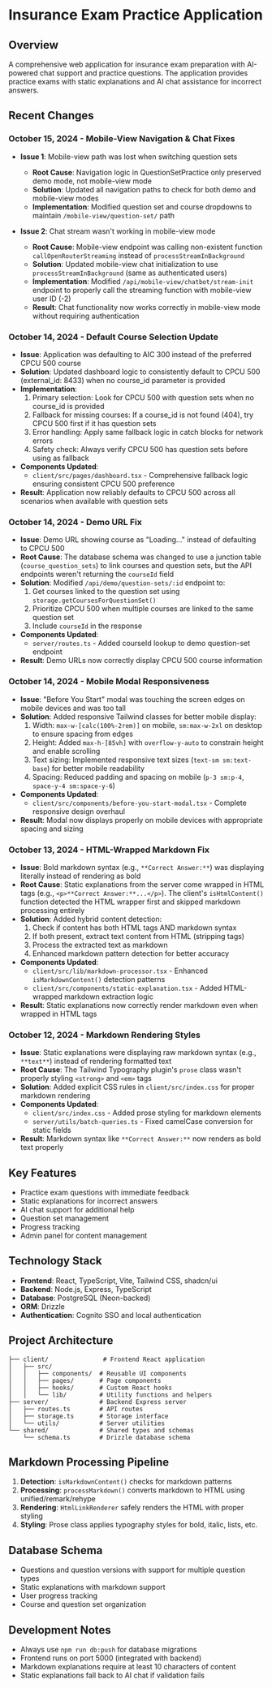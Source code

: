 # Insurance Exam Practice Application

## Overview
A comprehensive web application for insurance exam preparation with AI-powered chat support and practice questions. The application provides practice exams with static explanations and AI chat assistance for incorrect answers.

## Recent Changes

### October 15, 2024 - Mobile-View Navigation & Chat Fixes
- **Issue 1**: Mobile-view path was lost when switching question sets
  - **Root Cause**: Navigation logic in QuestionSetPractice only preserved demo mode, not mobile-view mode
  - **Solution**: Updated all navigation paths to check for both demo and mobile-view modes
  - **Implementation**: Modified question set and course dropdowns to maintain `/mobile-view/question-set/` path

- **Issue 2**: Chat stream wasn't working in mobile-view mode
  - **Root Cause**: Mobile-view endpoint was calling non-existent function `callOpenRouterStreaming` instead of `processStreamInBackground`
  - **Solution**: Updated mobile-view chat initialization to use `processStreamInBackground` (same as authenticated users)
  - **Implementation**: Modified `/api/mobile-view/chatbot/stream-init` endpoint to properly call the streaming function with mobile-view user ID (-2)
  - **Result**: Chat functionality now works correctly in mobile-view mode without requiring authentication

### October 14, 2024 - Default Course Selection Update
- **Issue**: Application was defaulting to AIC 300 instead of the preferred CPCU 500 course
- **Solution**: Updated dashboard logic to consistently default to CPCU 500 (external_id: 8433) when no course_id parameter is provided
- **Implementation**: 
  1. Primary selection: Look for CPCU 500 with question sets when no course_id is provided
  2. Fallback for missing courses: If a course_id is not found (404), try CPCU 500 first if it has question sets
  3. Error handling: Apply same fallback logic in catch blocks for network errors
  4. Safety check: Always verify CPCU 500 has question sets before using as fallback
- **Components Updated**:
  - `client/src/pages/dashboard.tsx` - Comprehensive fallback logic ensuring consistent CPCU 500 preference
- **Result**: Application now reliably defaults to CPCU 500 across all scenarios when available with question sets

### October 14, 2024 - Demo URL Fix
- **Issue**: Demo URL showing course as "Loading..." instead of defaulting to CPCU 500
- **Root Cause**: The database schema was changed to use a junction table (`course_question_sets`) to link courses and question sets, but the API endpoints weren't returning the `courseId` field
- **Solution**: Modified `/api/demo/question-sets/:id` endpoint to:
  1. Get courses linked to the question set using `storage.getCoursesForQuestionSet()`
  2. Prioritize CPCU 500 when multiple courses are linked to the same question set
  3. Include `courseId` in the response
- **Components Updated**: 
  - `server/routes.ts` - Added courseId lookup to demo question-set endpoint
- **Result**: Demo URLs now correctly display CPCU 500 course information

### October 14, 2024 - Mobile Modal Responsiveness
- **Issue**: "Before You Start" modal was touching the screen edges on mobile devices and was too tall
- **Solution**: Added responsive Tailwind classes for better mobile display:
  1. Width: `max-w-[calc(100%-2rem)]` on mobile, `sm:max-w-2xl` on desktop to ensure spacing from edges
  2. Height: Added `max-h-[85vh]` with `overflow-y-auto` to constrain height and enable scrolling
  3. Text sizing: Implemented responsive text sizes (`text-sm sm:text-base`) for better mobile readability
  4. Spacing: Reduced padding and spacing on mobile (`p-3 sm:p-4`, `space-y-4 sm:space-y-6`)
- **Components Updated**: 
  - `client/src/components/before-you-start-modal.tsx` - Complete responsive design overhaul
- **Result**: Modal now displays properly on mobile devices with appropriate spacing and sizing

### October 13, 2024 - HTML-Wrapped Markdown Fix
- **Issue**: Bold markdown syntax (e.g., `**Correct Answer:**`) was displaying literally instead of rendering as bold
- **Root Cause**: Static explanations from the server come wrapped in HTML tags (e.g., `<p>**Correct Answer:**...</p>`). The client's `isHtmlContent()` function detected the HTML wrapper first and skipped markdown processing entirely
- **Solution**: Added hybrid content detection:
  1. Check if content has both HTML tags AND markdown syntax
  2. If both present, extract text content from HTML (stripping tags)
  3. Process the extracted text as markdown
  4. Enhanced markdown pattern detection for better accuracy
- **Components Updated**:
  - `client/src/lib/markdown-processor.tsx` - Enhanced `isMarkdownContent()` detection patterns
  - `client/src/components/static-explanation.tsx` - Added HTML-wrapped markdown extraction logic
- **Result**: Static explanations now correctly render markdown even when wrapped in HTML tags

### October 12, 2024 - Markdown Rendering Styles
- **Issue**: Static explanations were displaying raw markdown syntax (e.g., `**text**`) instead of rendering formatted text
- **Root Cause**: The Tailwind Typography plugin's `prose` class wasn't properly styling `<strong>` and `<em>` tags
- **Solution**: Added explicit CSS rules in `client/src/index.css` for proper markdown rendering
- **Components Updated**:
  - `client/src/index.css` - Added prose styling for markdown elements
  - `server/utils/batch-queries.ts` - Fixed camelCase conversion for static fields
- **Result**: Markdown syntax like `**Correct Answer:**` now renders as bold text properly

## Key Features
- Practice exam questions with immediate feedback
- Static explanations for incorrect answers
- AI chat support for additional help
- Question set management
- Progress tracking
- Admin panel for content management

## Technology Stack
- **Frontend**: React, TypeScript, Vite, Tailwind CSS, shadcn/ui
- **Backend**: Node.js, Express, TypeScript
- **Database**: PostgreSQL (Neon-backed)
- **ORM**: Drizzle
- **Authentication**: Cognito SSO and local authentication

## Project Architecture
```
├── client/               # Frontend React application
│   ├── src/
│   │   ├── components/  # Reusable UI components
│   │   ├── pages/       # Page components
│   │   ├── hooks/       # Custom React hooks
│   │   └── lib/         # Utility functions and helpers
├── server/              # Backend Express server
│   ├── routes.ts        # API routes
│   ├── storage.ts       # Storage interface
│   └── utils/           # Server utilities
└── shared/              # Shared types and schemas
    └── schema.ts        # Drizzle database schema
```

## Markdown Processing Pipeline
1. **Detection**: `isMarkdownContent()` checks for markdown patterns
2. **Processing**: `processMarkdown()` converts markdown to HTML using unified/remark/rehype
3. **Rendering**: `HtmlLinkRenderer` safely renders the HTML with proper styling
4. **Styling**: Prose class applies typography styles for bold, italic, lists, etc.

## Database Schema
- Questions and question versions with support for multiple question types
- Static explanations with markdown support
- User progress tracking
- Course and question set organization

## Development Notes
- Always use `npm run db:push` for database migrations
- Frontend runs on port 5000 (integrated with backend)
- Markdown explanations require at least 10 characters of content
- Static explanations fall back to AI chat if validation fails